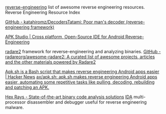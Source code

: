 
[reverse-engineering](https://github.com/wtsxDev/reverse-engineering)
list of awesome reverse engineering resources.
Reverse Engineering Resource Index

[GitHub - katahiromz/DecodersTatami: Poor man's decoder (reverse-engineering framework)](https://github.com/katahiromz/DecodersTatami)

[APK Studio | Cross platform, Open-Source IDE for Android Reverse-Engineering](https://vaibhavpandey.com/apkstudio/)

[radare2](https://github.com/radare/radare2)
framework for reverse-engineering and analyzing binaries.
[GitHub - radareorg/awesome-radare2: A curated list of awesome projects, articles and the other materials powered by Radare2](https://github.com/radareorg/awesome-radare2)

[Apk.sh is a Bash script that makes reverse engineering Android apps easier | Hacker News](https://news.ycombinator.com/item?id=34028601)
[ax/apk.sh: apk.sh makes reverse engineering Android apps easier, automating some repetitive tasks like pulling, decoding, rebuilding and patching an APK.](https://github.com/ax/apk.sh)

[Hex Rays - State-of-the-art binary code analysis solutions](https://hex-rays.com/ida-pro)
[IDA](https://www.hex-rays.com/products/ida/index.shtml)
multi-processor disassembler and debugger useful for reverse engineering malware.
